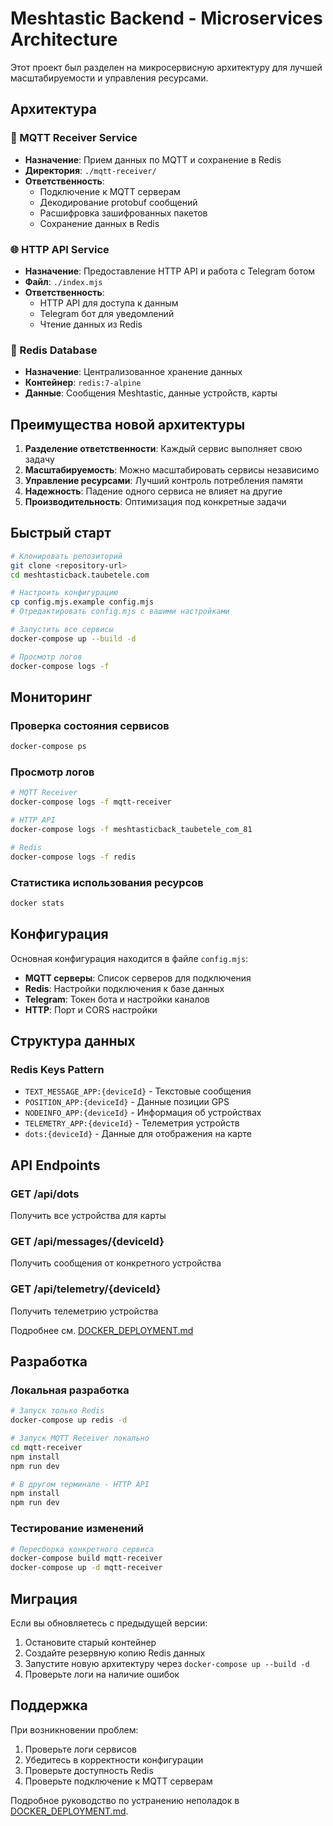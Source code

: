 # Meshtastic Backend - Microservices Architecture

Этот проект был разделен на микросервисную архитектуру для лучшей масштабируемости и управления ресурсами.

## Архитектура

### 🔄 MQTT Receiver Service

- **Назначение**: Прием данных по MQTT и сохранение в Redis
- **Директория**: `./mqtt-receiver/`
- **Ответственность**:
  - Подключение к MQTT серверам
  - Декодирование protobuf сообщений
  - Расшифровка зашифрованных пакетов
  - Сохранение данных в Redis

### 🌐 HTTP API Service

- **Назначение**: Предоставление HTTP API и работа с Telegram ботом
- **Файл**: `./index.mjs`
- **Ответственность**:
  - HTTP API для доступа к данным
  - Telegram бот для уведомлений
  - Чтение данных из Redis

### 💾 Redis Database

- **Назначение**: Централизованное хранение данных
- **Контейнер**: `redis:7-alpine`
- **Данные**: Сообщения Meshtastic, данные устройств, карты

## Преимущества новой архитектуры

1. **Разделение ответственности**: Каждый сервис выполняет свою задачу
2. **Масштабируемость**: Можно масштабировать сервисы независимо
3. **Управление ресурсами**: Лучший контроль потребления памяти
4. **Надежность**: Падение одного сервиса не влияет на другие
5. **Производительность**: Оптимизация под конкретные задачи

## Быстрый старт

```bash
# Клонировать репозиторий
git clone <repository-url>
cd meshtasticback.taubetele.com

# Настроить конфигурацию
cp config.mjs.example config.mjs
# Отредактировать config.mjs с вашими настройками

# Запустить все сервисы
docker-compose up --build -d

# Просмотр логов
docker-compose logs -f
```

## Мониторинг

### Проверка состояния сервисов

```bash
docker-compose ps
```

### Просмотр логов

```bash
# MQTT Receiver
docker-compose logs -f mqtt-receiver

# HTTP API
docker-compose logs -f meshtasticback_taubetele_com_81

# Redis
docker-compose logs -f redis
```

### Статистика использования ресурсов

```bash
docker stats
```

## Конфигурация

Основная конфигурация находится в файле `config.mjs`:

- **MQTT серверы**: Список серверов для подключения
- **Redis**: Настройки подключения к базе данных
- **Telegram**: Токен бота и настройки каналов
- **HTTP**: Порт и CORS настройки

## Структура данных

### Redis Keys Pattern

- `TEXT_MESSAGE_APP:{deviceId}` - Текстовые сообщения
- `POSITION_APP:{deviceId}` - Данные позиции GPS
- `NODEINFO_APP:{deviceId}` - Информация об устройствах
- `TELEMETRY_APP:{deviceId}` - Телеметрия устройств
- `dots:{deviceId}` - Данные для отображения на карте

## API Endpoints

### GET /api/dots

Получить все устройства для карты

### GET /api/messages/{deviceId}

Получить сообщения от конкретного устройства

### GET /api/telemetry/{deviceId}

Получить телеметрию устройства

Подробнее см. [DOCKER_DEPLOYMENT.md](./DOCKER_DEPLOYMENT.md)

## Разработка

### Локальная разработка

```bash
# Запуск только Redis
docker-compose up redis -d

# Запуск MQTT Receiver локально
cd mqtt-receiver
npm install
npm run dev

# В другом терминале - HTTP API
npm install
npm run dev
```

### Тестирование изменений

```bash
# Пересборка конкретного сервиса
docker-compose build mqtt-receiver
docker-compose up -d mqtt-receiver
```

## Миграция

Если вы обновляетесь с предыдущей версии:

1. Остановите старый контейнер
2. Создайте резервную копию Redis данных
3. Запустите новую архитектуру через `docker-compose up --build -d`
4. Проверьте логи на наличие ошибок

## Поддержка

При возникновении проблем:

1. Проверьте логи сервисов
2. Убедитесь в корректности конфигурации
3. Проверьте доступность Redis
4. Проверьте подключение к MQTT серверам

Подробное руководство по устранению неполадок в [DOCKER_DEPLOYMENT.md](./DOCKER_DEPLOYMENT.md).
